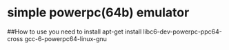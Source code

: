 simple powerpc(64b) emulator
=============================

##How to use
you need to install 
  apt-get install libc6-dev-powerpc-ppc64-cross gcc-6-powerpc64-linux-gnu

